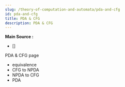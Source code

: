 ```yaml
---
slug: /theory-of-computation-and-automata/pda-and-cfg
id: pda-and-cfg
title: PDA & CFG
description: PDA & CFG
---
```


**Main Source :**

- []

PDA & CFG page

- equivalence
- CFG to NPDA
- NPDA to CFG
- PDA
